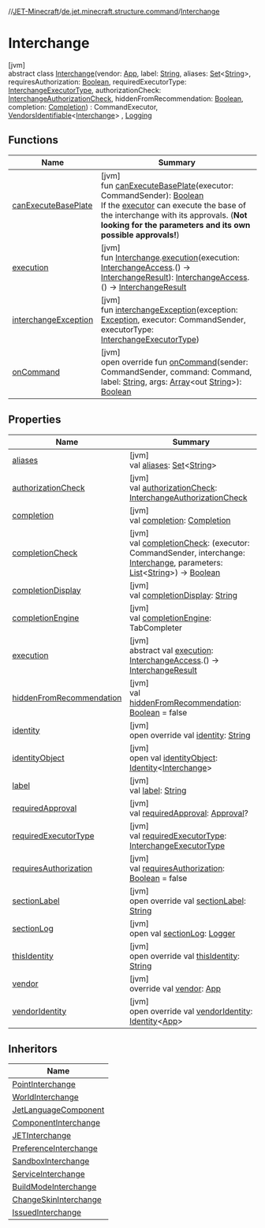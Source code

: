 //[JET-Minecraft](../../../index.md)/[de.jet.minecraft.structure.command](../index.md)/[Interchange](index.md)

# Interchange

[jvm]\
abstract class [Interchange](index.md)(vendor: [App](../../de.jet.minecraft.structure.app/-app/index.md), label: [String](https://kotlinlang.org/api/latest/jvm/stdlib/kotlin/-string/index.html), aliases: [Set](https://kotlinlang.org/api/latest/jvm/stdlib/kotlin.collections/-set/index.html)&lt;[String](https://kotlinlang.org/api/latest/jvm/stdlib/kotlin/-string/index.html)&gt;, requiresAuthorization: [Boolean](https://kotlinlang.org/api/latest/jvm/stdlib/kotlin/-boolean/index.html), requiredExecutorType: [InterchangeExecutorType](../-interchange-executor-type/index.md), authorizationCheck: [InterchangeAuthorizationCheck](../-interchange-authorization-check/index.md), hiddenFromRecommendation: [Boolean](https://kotlinlang.org/api/latest/jvm/stdlib/kotlin/-boolean/index.html), completion: [Completion](../-completion/index.md)) : CommandExecutor, [VendorsIdentifiable](../../de.jet.minecraft.tool.smart/-vendors-identifiable/index.md)&lt;[Interchange](index.md)&gt; , [Logging](../../de.jet.minecraft.tool.smart/-logging/index.md)

## Functions

| Name | Summary |
|---|---|
| [canExecuteBasePlate](can-execute-base-plate.md) | [jvm]<br>fun [canExecuteBasePlate](can-execute-base-plate.md)(executor: CommandSender): [Boolean](https://kotlinlang.org/api/latest/jvm/stdlib/kotlin/-boolean/index.html)<br>If the [executor](can-execute-base-plate.md) can execute the base of the interchange with its approvals. (**Not looking for the parameters and its own possible approvals!**) |
| [execution](execution.md) | [jvm]<br>fun [Interchange](index.md).[execution](execution.md)(execution: [InterchangeAccess](../../de.jet.minecraft.structure.command.live/-interchange-access/index.md).() -&gt; [InterchangeResult](../-interchange-result/index.md)): [InterchangeAccess](../../de.jet.minecraft.structure.command.live/-interchange-access/index.md).() -&gt; [InterchangeResult](../-interchange-result/index.md) |
| [interchangeException](interchange-exception.md) | [jvm]<br>fun [interchangeException](interchange-exception.md)(exception: [Exception](https://kotlinlang.org/api/latest/jvm/stdlib/kotlin/-exception/index.html), executor: CommandSender, executorType: [InterchangeExecutorType](../-interchange-executor-type/index.md)) |
| [onCommand](on-command.md) | [jvm]<br>open override fun [onCommand](on-command.md)(sender: CommandSender, command: Command, label: [String](https://kotlinlang.org/api/latest/jvm/stdlib/kotlin/-string/index.html), args: [Array](https://kotlinlang.org/api/latest/jvm/stdlib/kotlin/-array/index.html)&lt;out [String](https://kotlinlang.org/api/latest/jvm/stdlib/kotlin/-string/index.html)&gt;): [Boolean](https://kotlinlang.org/api/latest/jvm/stdlib/kotlin/-boolean/index.html) |

## Properties

| Name | Summary |
|---|---|
| [aliases](aliases.md) | [jvm]<br>val [aliases](aliases.md): [Set](https://kotlinlang.org/api/latest/jvm/stdlib/kotlin.collections/-set/index.html)&lt;[String](https://kotlinlang.org/api/latest/jvm/stdlib/kotlin/-string/index.html)&gt; |
| [authorizationCheck](authorization-check.md) | [jvm]<br>val [authorizationCheck](authorization-check.md): [InterchangeAuthorizationCheck](../-interchange-authorization-check/index.md) |
| [completion](completion.md) | [jvm]<br>val [completion](completion.md): [Completion](../-completion/index.md) |
| [completionCheck](completion-check.md) | [jvm]<br>val [completionCheck](completion-check.md): (executor: CommandSender, interchange: [Interchange](index.md), parameters: [List](https://kotlinlang.org/api/latest/jvm/stdlib/kotlin.collections/-list/index.html)&lt;[String](https://kotlinlang.org/api/latest/jvm/stdlib/kotlin/-string/index.html)&gt;) -&gt; [Boolean](https://kotlinlang.org/api/latest/jvm/stdlib/kotlin/-boolean/index.html) |
| [completionDisplay](completion-display.md) | [jvm]<br>val [completionDisplay](completion-display.md): [String](https://kotlinlang.org/api/latest/jvm/stdlib/kotlin/-string/index.html) |
| [completionEngine](completion-engine.md) | [jvm]<br>val [completionEngine](completion-engine.md): TabCompleter |
| [execution](execution.md) | [jvm]<br>abstract val [execution](execution.md): [InterchangeAccess](../../de.jet.minecraft.structure.command.live/-interchange-access/index.md).() -&gt; [InterchangeResult](../-interchange-result/index.md) |
| [hiddenFromRecommendation](hidden-from-recommendation.md) | [jvm]<br>val [hiddenFromRecommendation](hidden-from-recommendation.md): [Boolean](https://kotlinlang.org/api/latest/jvm/stdlib/kotlin/-boolean/index.html) = false |
| [identity](../../de.jet.minecraft.tool.smart/-vendors-identifiable/identity.md) | [jvm]<br>open override val [identity](../../de.jet.minecraft.tool.smart/-vendors-identifiable/identity.md): [String](https://kotlinlang.org/api/latest/jvm/stdlib/kotlin/-string/index.html) |
| [identityObject](../../de.jet.minecraft.tool.timing.cooldown/-cooldown/index.md#-527806782%2FProperties%2F-726029290) | [jvm]<br>open val [identityObject](../../de.jet.minecraft.tool.timing.cooldown/-cooldown/index.md#-527806782%2FProperties%2F-726029290): [Identity](../../../../JET-Native/-j-e-t--native/de.jet.library.tool.smart.identification/-identity/index.md)&lt;[Interchange](index.md)&gt; |
| [label](label.md) | [jvm]<br>val [label](label.md): [String](https://kotlinlang.org/api/latest/jvm/stdlib/kotlin/-string/index.html) |
| [requiredApproval](required-approval.md) | [jvm]<br>val [requiredApproval](required-approval.md): [Approval](../../de.jet.minecraft.tool.permission/-approval/index.md)? |
| [requiredExecutorType](required-executor-type.md) | [jvm]<br>val [requiredExecutorType](required-executor-type.md): [InterchangeExecutorType](../-interchange-executor-type/index.md) |
| [requiresAuthorization](requires-authorization.md) | [jvm]<br>val [requiresAuthorization](requires-authorization.md): [Boolean](https://kotlinlang.org/api/latest/jvm/stdlib/kotlin/-boolean/index.html) = false |
| [sectionLabel](section-label.md) | [jvm]<br>open override val [sectionLabel](section-label.md): [String](https://kotlinlang.org/api/latest/jvm/stdlib/kotlin/-string/index.html) |
| [sectionLog](../../de.jet.minecraft.tool.smart/-logging/section-log.md) | [jvm]<br>open val [sectionLog](../../de.jet.minecraft.tool.smart/-logging/section-log.md): [Logger](https://docs.oracle.com/javase/8/docs/api/java/util/logging/Logger.html) |
| [thisIdentity](this-identity.md) | [jvm]<br>open override val [thisIdentity](this-identity.md): [String](https://kotlinlang.org/api/latest/jvm/stdlib/kotlin/-string/index.html) |
| [vendor](vendor.md) | [jvm]<br>override val [vendor](vendor.md): [App](../../de.jet.minecraft.structure.app/-app/index.md) |
| [vendorIdentity](vendor-identity.md) | [jvm]<br>open override val [vendorIdentity](vendor-identity.md): [Identity](../../../../JET-Native/-j-e-t--native/de.jet.library.tool.smart.identification/-identity/index.md)&lt;[App](../../de.jet.minecraft.structure.app/-app/index.md)&gt; |

## Inheritors

| Name |
|---|
| [PointInterchange](../../de.jet.minecraft.app.component.essentials.point/-point-interchange/index.md) |
| [WorldInterchange](../../de.jet.minecraft.app.component.essentials.world/-world-interchange/index.md) |
| [JetLanguageComponent](../../de.jet.minecraft.app.component.system/-jet-language-component/index.md) |
| [ComponentInterchange](../../de.jet.minecraft.app.interchange/-component-interchange/index.md) |
| [JETInterchange](../../de.jet.minecraft.app.interchange/-j-e-t-interchange/index.md) |
| [PreferenceInterchange](../../de.jet.minecraft.app.interchange/-preference-interchange/index.md) |
| [SandboxInterchange](../../de.jet.minecraft.app.interchange/-sandbox-interchange/index.md) |
| [ServiceInterchange](../../de.jet.minecraft.app.interchange/-service-interchange/index.md) |
| [BuildModeInterchange](../../de.jet.minecraft.app.interchange.player/-build-mode-interchange/index.md) |
| [ChangeSkinInterchange](../../de.jet.minecraft.app.interchange.player/-change-skin-interchange/index.md) |
| [IssuedInterchange](../../de.jet.minecraft.structure.app.interchange/-issued-interchange/index.md) |
